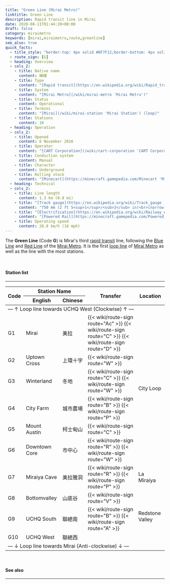 ```yaml
---
title: "Green Line (Mirai Metro)"
linktitle: Green Line
description: Rapid transit line in Mirai
date: 2020-08-11T01:44:20+08:00
draft: false
category: miraimetro
keywords: [mirai,miraimetro,route,greenline]
see_also: true
quick_facts:
  - title_style: "border-top: 4px solid #0F7F12;border-bottom: 4px solid #0F7F12;padding:2px 0;"
  - route_sign: [G]
  - heading: Overview
  - cols_2:
    - title: Native name
      content: 綠綫
    - title: Type
      content: "[Rapid transit](https://en.wikipedia.org/wiki/Rapid_transit 'Rapid transit')"
    - title: System
      content: "[Mirai Metro](/wiki/mirai-metro 'Mirai Metro')"
    - title: Status
      content: Operational
    - title: Termini
      content: "[Mirai](/wiki/mirai-station 'Mirai Station') (loop)"
    - title: Stations
      content: 10
  - heading: Operation
  - cols_2:
    - title: Opened
      content: 6 November 2016
    - title: Operator
      content: "[CART Corporation](/wiki/cart-corporation 'CART Corporation')"
    - title: Conduction system
      content: Manual
    - title: Character
      content: Underground
    - title: Rolling stock
      content: "[Minecart](https://minecraft.gamepedia.com/Minecart 'Minecart')<br>(Purple [Concrete](https://minecraft.gamepedia.com/Concrete 'Concrete'))"
  - heading: Technical
  - cols_2:
    - title: Line length
      content: 1.3 km (0.8 mi)
    - title: "[Track gauge](https://en.wikipedia.org/wiki/Track_gauge 'Track gauge')"
      content: "750 mm (2 ft ​5<sup>1</sup>/<sub>2</sub> in)<br>[narrow gauge](https://en.wikipedia.org/wiki/Narrow-gauge_railway 'Narrow-gauge railway')"
    - title: "[Electrification](https://en.wikipedia.org/wiki/Railway_electrification_system 'Railway electrification system')"
      content: "[Powered Rail](https://minecraft.gamepedia.com/Powered_Rail 'Powered Rail')"
    - title: Operating speed
      content: 28.8 km/h (18 mph)
---
```


The **Green Line** (Code **G**) is Mirai's third [rapid transit](https://en.wikipedia.org/wiki/Rapid_transit "Rapid transit") line, following the [Blue Line](/wiki/blue-line "Blue Line") and [Red Line](/wiki/red-line "Red Line") of the [Mirai Metro](/wiki/mirai-metro "Mirai Metro"). It is the first [loop line](https://en.wikipedia.org/wiki/Circle_route "Circle route") of [Mirai Metro](/wiki/mirai-metro "Mirai Metro") as well as the line with the most stations.

<br>

#### Station list

---

<div class="table-responsive">
  <table class="table table-sm table-bordered table-700 text-center">
    <thead class="thead-light">
      <tr>
        <th rowspan="2" class="align-middle">Code</th>
        <th colspan="2">Station Name</th>
        <th rowspan="2" class="align-middle">Transfer</th>
        <th rowspan="2" class="align-middle">Location</th>
      </tr>
      <tr>
        <th>English</th>
        <th>Chinese</th>
      </tr>
    </thead>
    <tbody>
      <tr class="station-code-gl border-left-0 border-right-0">
        <td colspan="5">— ↑ Loop line towards UCHQ West (Clockwise) ↑ —</td>
      </tr>
      <tr>
        <td>
          <span class="station-code station-code-sm station-code-gl rounded-circle">G1</span>
        </td>
        <td>Mirai</td>
        <td>美拉</td>
        <td>
          {{< wiki/route-sign route="Ac" >}}
          {{< wiki/route-sign route="C" >}}
          {{< wiki/route-sign route="D" >}}
        </td>
        <td rowspan="6">City Loop</td>
      </tr>
      <tr>
        <td>
          <span class="station-code station-code-sm station-code-gl rounded-circle">G2</span>
        </td>
        <td>Uptown Cross</td>
        <td>上環十字</td>
        <td>
          {{< wiki/route-sign route="W" >}}
        </td>
      </tr>
      <tr>
        <td>
          <span class="station-code station-code-sm station-code-gl rounded-circle">G3</span>
        </td>
        <td>Winterland</td>
        <td>冬地</td>
        <td>
          {{< wiki/route-sign route="C" >}}
          {{< wiki/route-sign route="W" >}}
        </td>
      </tr>
      <tr>
        <td>
          <span class="station-code station-code-sm station-code-gl rounded-circle">G4</span>
        </td>
        <td>City Farm</td>
        <td>城市農場</td>
        <td>
          {{< wiki/route-sign route="B" >}}
          {{< wiki/route-sign route="P" >}}
        </td>
      </tr>
      <tr>
        <td>
          <span class="station-code station-code-sm station-code-gl rounded-circle">G5</span>
        </td>
        <td>Mount Austin</td>
        <td>柯士甸山</td>
        <td>
          {{< wiki/route-sign route="C" >}}
        </td>
      </tr>
      <tr>
        <td>
          <span class="station-code station-code-sm station-code-gl rounded-circle">G6</span>
        </td>
        <td>Downtown Core</td>
        <td>市中心</td>
        <td>
          {{< wiki/route-sign route="R" >}}
          {{< wiki/route-sign route="W" >}}
        </td>
      </tr>
      <tr>
        <td>
          <span class="station-code station-code-sm station-code-gl rounded-circle">G7</span>
        </td>
        <td>Miraiya Cave</td>
        <td>美拉雅洞</td>
        <td>
          {{< wiki/route-sign route="R" >}}
          {{< wiki/route-sign route="P" >}}
        </td>
        <td>La Miraiya</td>
      </tr>
      <tr>
        <td>
          <span class="station-code station-code-sm station-code-gl rounded-circle">G8</span>
        </td>
        <td>Bottomvalley</td>
        <td>山底谷</td>
        <td>
          {{< wiki/route-sign route="V" >}}
        </td>
        <td rowspan="3">Redstone Valley</td>
      </tr>
      <tr>
        <td>
          <span class="station-code station-code-sm station-code-gl rounded-circle">G9</span>
        </td>
        <td>UCHQ South</td>
        <td>聯總南</td>
        <td>
          {{< wiki/route-sign route="B" >}}
          {{< wiki/route-sign route="A" >}}
        </td>
      </tr>
      <tr>
        <td>
          <span class="station-code station-code-sm-dd station-code-gl rounded-circle">G10</span>
        </td>
        <td>UCHQ West</td>
        <td>聯總西</td>
        <td></td>
      </tr>
      <tr class="station-code-gl border-left-0 border-right-0">
        <td colspan="5">— ↓ Loop line towards Mirai (Anti-clockwise) ↓ —</td>
      </tr>
    </tbody>
  </table>
</div>

<br>

#### See also

---